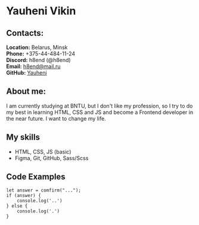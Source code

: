 # Yauheni Vikin 

## Contacts: 

**Location:** Belarus, Minsk\
**Phone:** +375-44-484-11-24\
**Discord:** h8end (@h8end)\
**Email:** h8end@mail.ru\
**GitHub:** [Yauheni](https://github.com/h8end)

## About me:

I am currently studying at BNTU, but I don't like my profession, so I try to do my best in learning HTML, CSS and JS and become a Frontend developer in the near future. I want to change my life.

## My skills

* HTML, CSS, JS (basic)
* Figma, Git, GitHub, Sass/Scss

## Code Examples 

```
let answer = comfirm("...");
if (answer) {
    console.log('..')
} else {
    console.log('.')
}
```